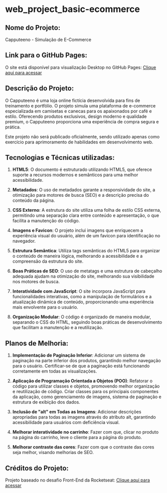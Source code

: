 # web_project_basic-ecommerce

## Nome do Projeto:

Capputeeno - Simulação de E-Commerce

## Link para o GitHub Pages:

O site está disponível para visualização Desktop no GitHub Pages: [Clique aqui para acessar](https://jlcambraia.github.io/web_project_basic-ecommerce)

## Descrição do Projeto:

O Capputeeno é uma loja online fictícia desenvolvida para fins de treinamento e portfólio. O projeto simula uma plataforma de e-commerce especializada em camisetas e canecas para os apaixonados por café e estilo. Oferecendo produtos exclusivos, design moderno e qualidade premium, o Capputeeno proporciona uma experiência de compra segura e prática.

Este projeto não será publicado oficialmente, sendo utilizado apenas como exercício para aprimoramento de habilidades em desenvolvimento web.

## Tecnologias e Técnicas utilizadas:

1. **HTML5**: O documento é estruturado utilizando HTML5, que oferece suporte a recursos modernos e semânticos para uma melhor acessibilidade.

2. **Metadados**: O uso de metadados garante a responsividade do site, a otimização para motores de busca (SEO) e a descrição precisa do conteúdo da página.

3. **CSS Externo**: A estrutura do site utiliza uma folha de estilo CSS externa, permitindo uma separação clara entre conteúdo e apresentação, o que facilita a manutenção do código.

4. **Imagens e Favicon**: O projeto inclui imagens que enriquecem a experiência visual do usuário, além de um favicon para identificação no navegador.

5. **Estrutura Semântica**: Utiliza tags semânticas do HTML5 para organizar o conteúdo de maneira lógica, melhorando a acessibilidade e a compreensão da estrutura do site.

6. **Boas Práticas de SEO**: O uso de metatags e uma estrutura de cabeçalho adequada ajudam na otimização do site, melhorando sua visibilidade nos motores de busca.

7. **Interatividade com JavaScript**: O site incorpora JavaScript para funcionalidades interativas, como a manipulação de formulários e a atualização dinâmica de conteúdo, proporcionando uma experiência mais envolvente para o usuário.

8. **Organização Modular**: O código é organizado de maneira modular, separando o CSS do HTML, seguindo boas práticas de desenvolvimento que facilitam a manutenção e a reutilização.

## Planos de Melhoria:

1. **Implementação de Paginação Inferior**: Adicionar um sistema de paginação na parte inferior dos produtos, garantindo melhor navegação para o usuário. Certificar-se de que a paginação está funcionando corretamente em todas as visualizações.

2. **Aplicação de Programação Orientada a Objetos (POO)**: Refatorar o código para utilizar classes e objetos, promovendo melhor organização e reutilização de código. Criar classes para os principais componentes da aplicação, como gerenciamento de imagens, sistema de paginação e estrutura de exibição dos dados.

3. **Inclusão de "alt" em Todas as Imagens**: Adicionar descrições apropriadas para todas as imagens através do atributo alt, garantindo acessibilidade para usuários com deficiência visual.

4. **Melhorar interatividade no carrinho**: Fazer com que, clicar no produto na página do carrinho, leve o cliente para a página do produto.

5. **Melhorar contraste das cores**: Fazer com que o contraste das cores seja melhor, visando melhorias de SEO.

## Créditos do Projeto:

Projeto baseado no desafio Front-End da Rocketseat: [Clique aqui para acessar](https://github.com/Rocketseat/frontend-challenge)
